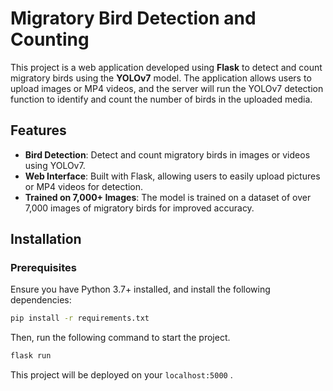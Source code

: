 # Migratory Bird Detection and Counting

This project is a web application developed using **Flask** to detect and count migratory birds using the **YOLOv7** model. The application allows users to upload images or MP4 videos, and the server will run the YOLOv7 detection function to identify and count the number of birds in the uploaded media.

## Features
- **Bird Detection**: Detect and count migratory birds in images or videos using YOLOv7.
- **Web Interface**: Built with Flask, allowing users to easily upload pictures or MP4 videos for detection.
- **Trained on 7,000+ Images**: The model is trained on a dataset of over 7,000 images of migratory birds for improved accuracy.

## Installation

### Prerequisites
Ensure you have Python 3.7+ installed, and install the following dependencies:

```bash
pip install -r requirements.txt
```
Then, run the following command to start the project.
```bash
flask run
```
This project will be deployed on your `localhost:5000` .

